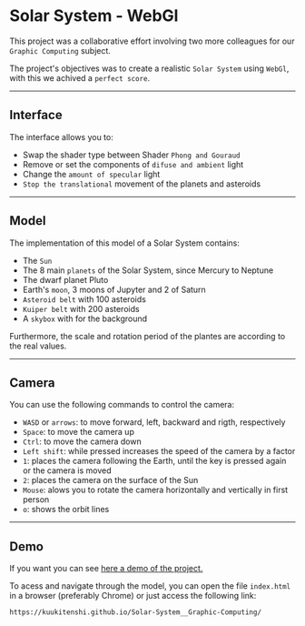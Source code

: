 # Solar System - WebGl

This project was a collaborative effort involving two more colleagues for our ```Graphic Computing``` subject.

The project's objectives was to create a realistic ```Solar System``` using ```WebGl```, with this we achived a ```perfect score```.


---
## Interface

The interface allows you to:
- Swap the shader type between Shader ```Phong and Gouraud```
- Remove or set the components of ```difuse and ambient``` light
- Change the ```amount of specular``` light
- ```Stop the translational``` movement of the planets and asteroids


---
## Model

The implementation of this model of a Solar System contains:
- The ```Sun```
- The 8 main ```planets``` of the Solar System, since Mercury to Neptune
- The dwarf planet Pluto
- Earth's ```moon```, 3 moons of Jupyter and 2 of Saturn
- ```Asteroid belt``` with 100 asteroids
- ```Kuiper belt``` with 200 asteroids
- A ```skybox``` with for the background


Furthermore, the scale and rotation period of the plantes are according to the real values.


---
## Camera
You can use the following commands to control the camera:
- ```WASD``` or ```arrows```: to move forward, left, backward and rigth, respectively
- ```Space```: to move the camera up
- ```Ctrl```: to move the camera down
- ```Left shift```: while pressed increases the speed of the camera by a factor
- ```1```: places the camera following the Earth, until the key is pressed again or the camera is moved
- ```2```: places the camera on the surface of the Sun
- ```Mouse```: alows you to rotate the camera horizontally and vertically in first person
- ```o```: shows the orbit lines


---
## Demo

If you want you can see 
<a href= "https://youtu.be/DB8eehMY8Tc" > here a demo of the project.</a>

To acess and navigate through the model, you can open the file ```index.html``` in a browser (preferably Chrome) or just access the following link: 

```
https://kuukitenshi.github.io/Solar-System__Graphic-Computing/
```
